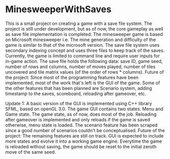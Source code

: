 # MinesweeperWithSaves

This is a small project on creating a game with a save file system. The project is still under development, but as of now, the core gameplay as well as save file implementation is completed. The minesweeper game is based on Microsoft minesweeper i.e. The mine generation and difficulty of the game is similar to that of the microsoft version. The save file system uses secondary indexing concept and uses three files to keep track of the saves. 
Currently, the game is limited to command line and require user inputs for in-game action. The save file holds the following data: save ID, game seed, number of rows and columns, number of moves played, number of tiles uncovered and tile matrix values (of the order of rows * columns).
Future of the project: Since most of the programming features have been implemented, most of the work that's left is the GUI of the game. Some of the other features that has been planned are Scenario system, adding timestamp to the saves, scoreboard, reloading after gameover, etc.

Update 1: A basic version of the GUI is implemented using C++ library SFML, based on openGL 3.0. The game GUI contains two states: Menu and Game state. The game state, as of now, does most of the job. Reloading after gameover is implemented and only reloads if the game is saved otherwise, menu state is loaded. The scenario feature has been scraped since a good number of scenarios couldn't be conceptualised. 
Future of the project: The remaining features are still on track. GUI is expected to include more states and evolve it into a working game engine. Everytime the game is reloaded without saving, the game should be reset to the initial zeroth move of the same seed. 
